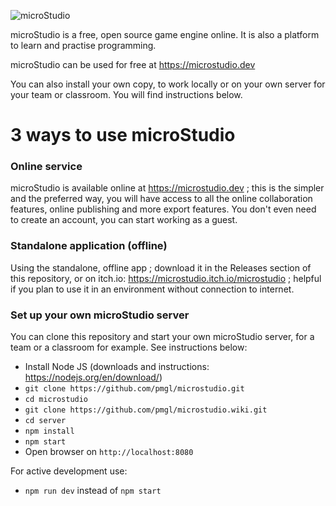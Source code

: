 ![microStudio](static/img/microstudio_title_image.png)

microStudio is a free, open source game engine online.
It is also a platform to learn and practise programming.

microStudio can be used for free at https://microstudio.dev

You can also install your own copy, to work locally or on your own server
for your team or classroom. You will find instructions below.

# 3 ways to use microStudio

### Online service
microStudio is available online at https://microstudio.dev ; this is the simpler and the preferred way, you will have access to all the online collaboration features, online publishing and more export features. You don't even need to create an account, you can start working as a guest.

### Standalone application (offline)
Using the standalone, offline app ; download it in the Releases section of this repository, or on itch.io: https://microstudio.itch.io/microstudio ; helpful if you plan to use it in an environment without connection to internet.

### Set up your own microStudio server
You can clone this repository and start your own microStudio server, for a team or a classroom for example. See instructions below:

* Install Node JS (downloads and instructions: https://nodejs.org/en/download/)
* `git clone https://github.com/pmgl/microstudio.git`
* `cd microstudio`
* `git clone https://github.com/pmgl/microstudio.wiki.git`
* `cd server`
* `npm install`
* `npm start`
* Open browser on `http://localhost:8080`

For active development use:
* `npm run dev` instead of `npm start`
